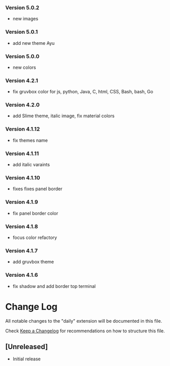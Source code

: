 ### Version 5.0.2
- new images

### Version 5.0.1

* add new theme Ayu

### Version 5.0.0

* new colors

### Version 4.2.1

* fix gruvbox color for js, python, Java, C, html, CSS, Bash, bash, Go

### Version 4.2.0

* add Slime theme, italic image, fix material colors

### Version 4.1.12

* fix themes name

### Version 4.1.11

* add italic varaints

### Version 4.1.10

* fixes fixes panel border

### Version 4.1.9

* fix panel border color

### Version 4.1.8

* focus color refactory

### Version 4.1.7

* add gruvbox theme

### Version 4.1.6

* fix shadow and add border top terminal

# Change Log

All notable changes to the "daily" extension will be documented in this file.

Check [Keep a Changelog](http://keepachangelog.com/) for recommendations on how
to structure this file.

## [Unreleased]

* Initial release
